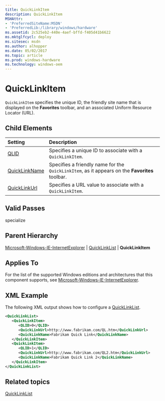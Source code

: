 ```yaml
---
title: QuickLinkItem
description: QuickLinkItem
MSHAttr:
- 'PreferredSiteName:MSDN'
- 'PreferredLib:/library/windows/hardware'
ms.assetid: 2c525eb2-440e-4aef-bffd-f405d41b6622
ms.mktglfcycl: deploy
ms.sitesec: msdn
ms.author: alhopper
ms.date: 05/02/2017
ms.topic: article
ms.prod: windows-hardware
ms.technology: windows-oem
---
```

# QuickLinkItem

`QuickLinkItem` specifies the unique ID, the friendly site name that is displayed on the **Favorites** toolbar, and an associated Uniform Resource Locator (URL).

## Child Elements

| Setting                 | Description                                                                           |
|:------------------------|:--------------------------------------------------------------------------------------|
| [QLID](microsoft-windows-ie-internetexplorer-quicklinklist-quicklinkitem-qlid.md) | Specifies a unique ID to associate with a <code>QuickLinkItem</code>. |
| [QuickLinkName](microsoft-windows-ie-internetexplorer-quicklinklist-quicklinkitem-quicklinkname.md) | Specifies a friendly name for the <code>QuickLinkItem</code>, as it appears on the <strong>Favorites</strong> toolbar. |
| [QuickLinkUrl](microsoft-windows-ie-internetexplorer-quicklinklist-quicklinkitem-quicklinkurl.md) | Specifies a URL value to associate with a <code>QuickLinkItem</code>. |

## Valid Passes

specialize

## Parent Hierarchy

[Microsoft-Windows-IE-InternetExplorer](microsoft-windows-ie-internetexplorer.md) | [QuickLinkList](microsoft-windows-ie-internetexplorer-quicklinklist.md) | **QuickLinkItem**

## Applies To

For the list of the supported Windows editions and architectures that this component supports, see [Microsoft-Windows-IE-InternetExplorer](microsoft-windows-ie-internetexplorer.md).

## XML Example

The following XML output shows how to configure a [QuickLinkList](microsoft-windows-ie-internetexplorer-quicklinklist.md).

```XML
<QuickLinkList>
   <QuickLinkItem>
      <QLID>0</QLID>
      <QuickLinkUrl>http://www.fabrikam.com/QL.htm</QuickLinkUrl>
      <QuickLinkName>Fabrikam Quick Link</QuickLinkName>
   </QuickLinkItem>
   <QuickLinkItem>
      <QLID>1</QLID>
      <QuickLinkUrl>http://www.fabrikam.com/QL2.htm</QuickLinkUrl>
      <QuickLinkName>Fabrikam Quick Link 2</QuickLinkName>
   </QuickLinkItem>
</QuickLinkList>
```

## Related topics

[QuickLinkList](microsoft-windows-ie-internetexplorer-quicklinklist.md)